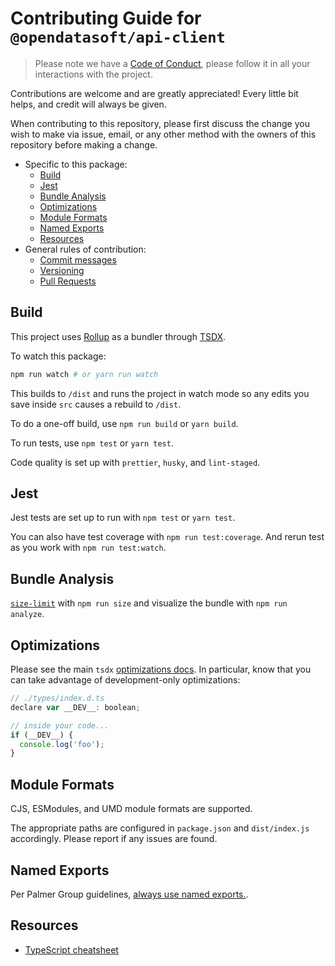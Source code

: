 # Contributing Guide for `@opendatasoft/api-client`

> Please note we have a [Code of Conduct](../../CODE_OF_CONDUCT.md), please follow it in all your interactions with the project.

Contributions are welcome and are greatly appreciated! Every little bit helps, and credit will always be given.

When contributing to this repository, please first discuss the change you wish to make via issue, email, or any other method with the owners of this repository before making a change.

- Specific to this package:
  - [Build](#Build)
  - [Jest](#jest)
  - [Bundle Analysis](#bundle-analysis)
  - [Optimizations](#optimizations)
  - [Module Formats](#module-formats)
  - [Named Exports](#named-exports)
  - [Resources](#resources)
- General rules of contribution:
  - [Commit messages](../../CONTRIBUTING.md#commit-messages)
  - [Versioning](../../CONTRIBUTING.md#versioning)
  - [Pull Requests](../../CONTRIBUTING.md#pull-requests)

## Build

This project uses [Rollup](https://rollupjs.org) as a bundler through [TSDX](https://tsdx.io/api-reference).

To watch this package:

```bash
npm run watch # or yarn run watch
```

This builds to `/dist` and runs the project in watch mode so any edits you save inside `src` causes a rebuild to `/dist`.

To do a one-off build, use `npm run build` or `yarn build`.

To run tests, use `npm test` or `yarn test`.

Code quality is set up with `prettier`, `husky`, and `lint-staged`.

## Jest

Jest tests are set up to run with `npm test` or `yarn test`.

You can also have test coverage with `npm run test:coverage`. And rerun test as you work with `npm run test:watch`.

## Bundle Analysis

[`size-limit`](https://github.com/ai/size-limit) with `npm run size` and visualize the bundle with `npm run analyze`.

## Optimizations

Please see the main `tsdx` [optimizations docs](https://github.com/palmerhq/tsdx#optimizations). In particular, know that you can take advantage of development-only optimizations:

```js
// ./types/index.d.ts
declare var __DEV__: boolean;

// inside your code...
if (__DEV__) {
  console.log('foo');
}
```

## Module Formats

CJS, ESModules, and UMD module formats are supported.

The appropriate paths are configured in `package.json` and `dist/index.js` accordingly. Please report if any issues are found.

## Named Exports

Per Palmer Group guidelines, [always use named exports.](https://github.com/palmerhq/typescript#exports).

## Resources

- [TypeScript cheatsheet](https://devhints.io/typescript)
